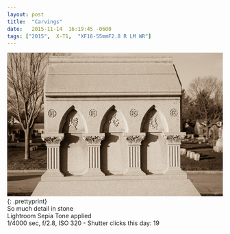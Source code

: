 ```yaml
---
layout: post
title:  "Carvings"
date:   2015-11-14  16:19:45 -0600
tags: ["2015",  X-T1,  "XF16-55mmF2.8 R LM WR"]
---
```

![:title](/images/2015/2015_1114_DSCF3041.jpg)
{: .prettyprint}  
So much detail in stone    
Lightroom Sepia Tone applied  
1/4000 sec, f/2.8, ISO 320 - Shutter clicks this day: 19